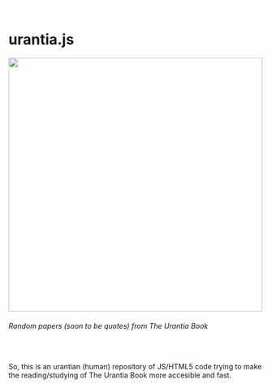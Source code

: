 <marquee>~~~~~~~~~~~</marquee>
# urantia.js
<img src="http://thedialog.org/wp-content/uploads/2014/03/0307.Lentini.art_.jpg" width="500px;">
<h6>Random papers (soon to be quotes) from The Urantia Book</h6>
<br>
<p>So, this is an urantian (human) repository of JS/HTML5 code trying to make the reading/studying of The Urantia Book more accesible and fast.</p>